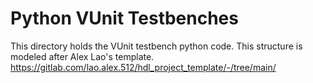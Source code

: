 # Python VUnit Testbenches
This directory holds the VUnit testbench python code. This structure is modeled after Alex Lao's template. https://gitlab.com/lao.alex.512/hdl_project_template/-/tree/main/
